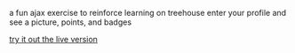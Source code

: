 a fun ajax exercise to reinforce learning on treehouse
enter your profile and see a picture, points, and badges

[try it out the live version](http://josephjguerra.com/treehouse-profile-viewer/)
